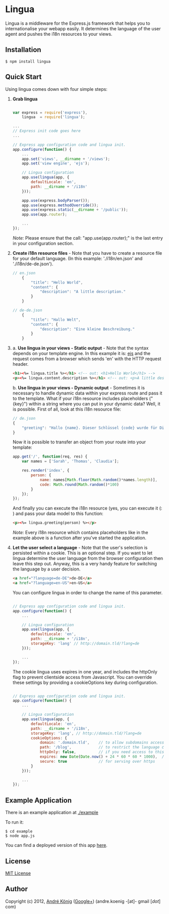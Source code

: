 # Lingua

Lingua is a middleware for the Express.js framework that helps you to internationalise your webapp easily. It determines the language of the user agent and pushes the i18n resources to your views.

## Installation

    $ npm install lingua

## Quick Start

Using lingua comes down with four simple steps:

1. **Grab lingua**

    ```javascript

    var express = require('express'),
        lingua  = require('lingua');

    ...
    // Express init code goes here
    ...    

    // Express app configuration code and lingua init.
    app.configure(function() {
        ...
        app.set('views', __dirname + '/views');
        app.set('view engine', 'ejs');

        // Lingua configuration
        app.use(lingua(app, {
            defaultLocale: 'en',
            path: __dirname + '/i18n'
        }));

        app.use(express.bodyParser());
        app.use(express.methodOverride());
        app.use(express.static(__dirname + '/public'));
        app.use(app.router);

        ...
    });
    ```
    _Note:_ Please ensure that the call: "app.use(app.router);" is the last entry in your configuration section.

2. **Create i18n resource files** - Note that you have to create a resource file for your default language. (In this example: './i18n/en.json' and './i18n/de-de.json').

    ```javascript
    // en.json
        {
            "title": "Hello World",
            "content": {
                "description": "A little description."
            }
        }

    // de-de.json
        {
            "title": "Hallo Welt",
            "content": {
                "description": "Eine kleine Beschreibung."
            }
        }
    ```

3.    
    a.  **Use lingua in your views - Static output** - Note that the syntax depends on your template engine. In this example it is: [ejs](http://embeddedjs.com/) and the request comes from a browser which sends 'en' with the HTTP request header.

    ```html
    <h1><%= lingua.title %></h1> <!-- out: <h1>Hello World</h1> -->
    <p><%= lingua.content.description %></h1> <!-- out: <p>A little description.</p> -->
    ```

    b.  **Use lingua in your views - Dynamic output** - Sometimes it is necessary to handle dynamic data within your express route and pass it to the template. What if your i18n resource includes placeholders ("{key}") within a string where you can put in your dynamic data? Well, it is possible. First of all, look at this i18n resource file:

    ```javascript
    // de.json
    {
        "greeting": "Hallo {name}. Dieser Schlüssel {code} wurde für Dich generiert."
    }
    ```

    Now it is possible to transfer an object from your route into your template:

    ```javascript
    app.get('/', function(req, res) {
        var names = ['Sarah', 'Thomas', 'Claudia'];

        res.render('index', {
            person: {
                name: names[Math.floor(Math.random()*names.length)],
                code: Math.round(Math.random()*100)
            }
        });
    });
    ```

    And finally you can execute the i18n resource (yes, you can execute it (: ) and pass your data model to this function:

    ```html
    <p><%= lingua.greeting(person) %></p>
    ```

    _Note:_ Every i18n resource which contains placeholders like in the example above is a function after you've started the application.

4.  **Let the user select a language** - Note that the user's selection is persisted within a cookie. This is an optional step. If you want to let lingua determine the user language from the browser configuration then leave this step out. Anyway, this is a very handy feature for switching the language by a user decision.

    ```html
    <a href="?language=de-DE">de-DE</a>
    <a href="?language=en-US">en-US</a>
    ```

    You can configure lingua in order to change the name of this parameter.

    ```javascript

    // Express app configuration code and lingua init.
    app.configure(function() {
        ...

        // Lingua configuration
        app.use(lingua(app, {
            defaultLocale: 'en',
            path: __dirname + '/i18n',
            storageKey: 'lang' // http://domain.tld/?lang=de
        }));

        ...
    });
    ```

    The cookie lingua uses expires in one year, and includes the httpOnly flag to prevent clientside access from Javascript. You can override these settings by providing a cookieOptions key during configuration.

    ```javascript

    // Express app configuration code and lingua init.
    app.configure(function() {
        ...

        // Lingua configuration
        app.use(lingua(app, {
            defaultLocale: 'en',
            path: __dirname + '/i18n',
            storageKey: 'lang', // http://domain.tld/?lang=de
            cookieOptions: {
                domain: '.domain.tld',    // to allow subdomains access to the same cookie, for instance
                path: '/blog',            // to restrict the language cookie to a path
                httpOnly: false,          // if you need access to this cookie from javascript on the client
                expires: new Date(Date.now() + 24 * 60 * 60 * 1000),  // expire in 1 day instead of 1 year
                secure: true              // for serving over https
            }
        }));

        ...
    });
    ```

    


## Example Application

There is an example application at [./example](https://github.com/akoenig/express-lingua/tree/master/example)

To run it:

    $ cd example
    $ node app.js

You can find a deployed version of this app [here](http://express-lingua-demo.herokuapp.com).

## License

[MIT License](http://www.opensource.org/licenses/mit-license.php)

## Author

Copyright (c) 2012, [André König](http://lochkartenstanzer.de) ([Google+](http://profile.lochkartenstanzer.de)) (andre.koenig -[at]- gmail [*dot*] com)
